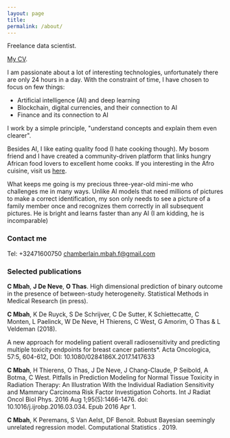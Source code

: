 ```yaml
---
layout: page
title: 
permalink: /about/
---
```

Freelance data scientist. 

[My CV](https://github.com/chambox/chambox.github.io/blob/master/Curriculum_Vitae__Main_v2.pdf). 


I am passionate about a lot of interesting technologies, unfortunately there are only 24 hours in a day. With the constraint of time, I have chosen to focus on few things:
* Artificial intelligence (AI) and deep learning
* Blockchain, digital currencies, and their connection to  AI
* Finance and its connection to AI 

I work by a simple principle, "understand concepts and explain them even clearer".

Besides AI, I like eating quality food (I hate cooking though). My bosom friend and I  have created a community-driven platform that links hungry African food lovers to excellent home cooks.
If you interesting in the Afro cuisine, visit us [here](https://afroeat.be/).

What keeps me going is my precious three-year-old mini-me who challenges me in many ways. Unlike AI models that need millions of pictures to make a correct identification, my son only needs to see a picture of a family member once and recognizes them correctly in all subsequent pictures.   He is bright and learns faster than any AI (I am kidding, he is incomparable)
### Contact me

Tel: +32471600750
[chamberlain.mbah.f@gmail.com](mailto:chamberlain.mbah.f@gmail.com)


### Selected publications
**C Mbah**, **J De Neve**, **O Thas**.
High dimensional prediction of binary outcome in the presence of between-study heterogeneity.
Statistical Methods in Medical Research (in press).

**C Mbah**, K De Ruyck, S De Schrijver, C De Sutter, K Schiettecatte, C Monten, L Paelinck, W De Neve, H Thierens, C West, G Amorim, O Thas & L Veldeman (2018).

A new approach for modeling patient overall radiosensitivity and predicting multiple toxicity endpoints for breast cancer patients*. 
Acta Oncologica, 57:5, 604-612, DOI: 10.1080/0284186X.2017.1417633


**C Mbah**, H Thierens, O Thas, J De Neve, J Chang-Claude, P Seibold, A  Botma, C West.
Pitfalls in Prediction Modeling for Normal Tissue Toxicity in Radiation Therapy: An Illustration With the Individual Radiation Sensitivity and Mammary Carcinoma Risk Factor Investigation Cohorts.
Int J Radiat Oncol Biol Phys. 2016 Aug 1;95(5):1466-1476. doi: 10.1016/j.ijrobp.2016.03.034. Epub 2016 Apr 1.

**C Mbah**, K Peremans, S Van Aelst, DF Benoit.
Robust Bayesian seemingly unrelated regression model.
Computational Statistics . 2019.

